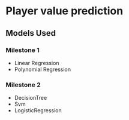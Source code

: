 # Player value prediction

## Models Used

### Milestone 1

<ul>
  <li>Linear Regression</li>
  <li>Polynomial Regression</li>
</ul>

### Milestone 2
<ul>
  <li>DecisionTree</li>
  <li>Svm</li>
  <li>LogisticRegression</li>
</ul>
